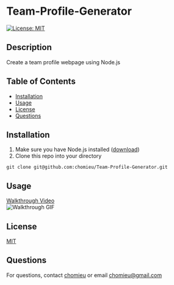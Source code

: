 # Team-Profile-Generator
[![License: MIT](https://img.shields.io/badge/License-MIT-yellow.svg)](https://choosealicense.com/licenses/mit/)
        
## Description
Create a team profile webpage using Node.js
   
## Table of Contents
* [Installation](#installation)
* [Usage](#usage)
* [License](#license)
* [Questions](#questions)
        
## Installation
1. Make sure you have Node.js installed ([download](https://nodejs.org/en/))
2. Clone this repo into your directory
```
git clone git@github.com:chomieu/Team-Profile-Generator.git
```

## Usage
[Walkthrough Video](https://drive.google.com/file/d/14rnjXosHUzUtfstmy6XPt8gZtEL8Zzo5/view)</br>
![Walkthrough GIF](./walkthrough.gif)

## License
[MIT](https://choosealicense.com/licenses/mit/)

## Questions
For questions, contact [chomieu](https://github.com/chomieu) or email chomieu@gmail.com
